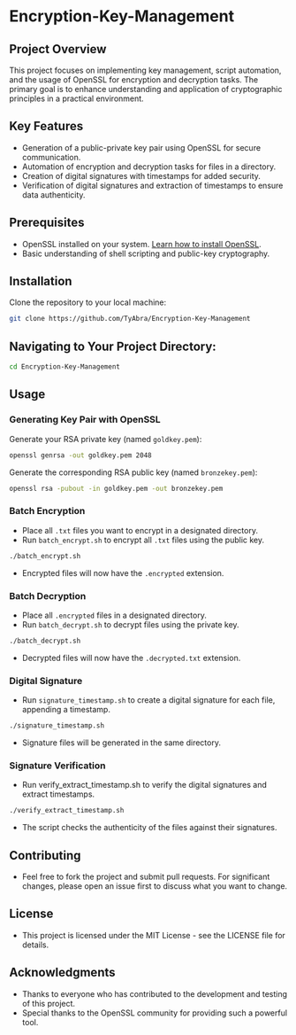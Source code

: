 # Encryption-Key-Management

## Project Overview 

This project focuses on implementing key management, script automation, and the usage of OpenSSL for encryption and decryption tasks. The primary goal is to enhance understanding and application of cryptographic principles in a practical environment.

## Key Features

- Generation of a public-private key pair using OpenSSL for secure communication.
- Automation of encryption and decryption tasks for files in a directory.
- Creation of digital signatures with timestamps for added security.
- Verification of digital signatures and extraction of timestamps to ensure data authenticity.

## Prerequisites

- OpenSSL installed on your system. [Learn how to install OpenSSL](link-to-installation-guide).
- Basic understanding of shell scripting and public-key cryptography.

## Installation

Clone the repository to your local machine:

~~~bash
git clone https://github.com/TyAbra/Encryption-Key-Management
~~~

## Navigating to Your Project Directory:

~~~bash
cd Encryption-Key-Management
~~~

## Usage

### Generating Key Pair with OpenSSL

Generate your RSA private key (named `goldkey.pem`):
~~~bash
openssl genrsa -out goldkey.pem 2048
~~~
Generate the corresponding RSA public key (named `bronzekey.pem`):

~~~bash
openssl rsa -pubout -in goldkey.pem -out bronzekey.pem
~~~
### Batch Encryption

- Place all `.txt` files you want to encrypt in a designated directory.
- Run `batch_encrypt.sh` to encrypt all `.txt` files using the public key.
  
~~~bash
./batch_encrypt.sh
~~~

- Encrypted files will now have the `.encrypted` extension.


### Batch Decryption

- Place all `.encrypted` files in a designated directory.
- Run `batch_decrypt.sh` to decrypt files using the private key.
  
~~~bash
./batch_decrypt.sh
~~~

- Decrypted files will now have the `.decrypted.txt` extension.
  
### Digital Signature

- Run `signature_timestamp.sh` to create a digital signature for each file, appending a timestamp.

~~~bash
./signature_timestamp.sh
~~~

- Signature files will be generated in the same directory.

### Signature Verification

- Run verify_extract_timestamp.sh to verify the digital signatures and extract timestamps.
  
~~~bash
./verify_extract_timestamp.sh
~~~

- The script checks the authenticity of the files against their signatures.

## Contributing

- Feel free to fork the project and submit pull requests. For significant changes, please open an issue first to discuss what you want to change.

## License

- This project is licensed under the MIT License - see the LICENSE file for details.

## Acknowledgments

- Thanks to everyone who has contributed to the development and testing of this project.
- Special thanks to the OpenSSL community for providing such a powerful tool.
